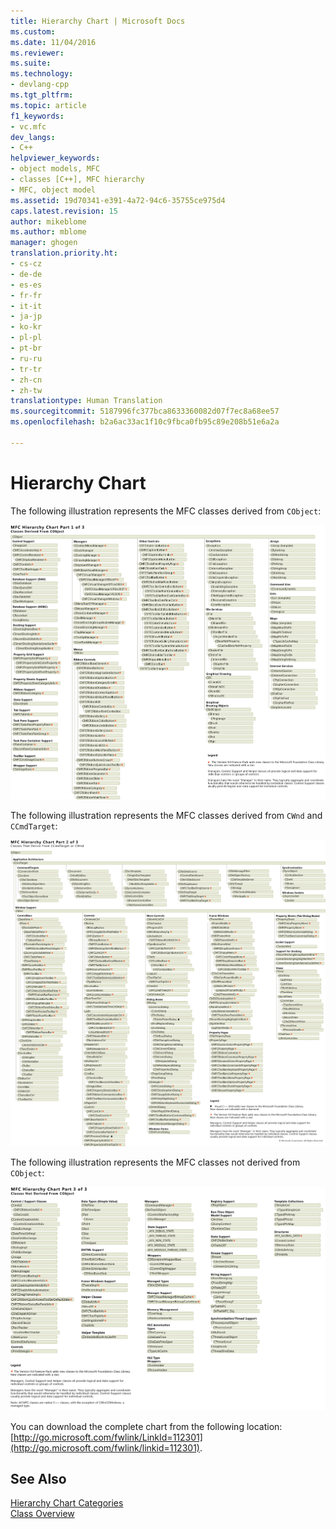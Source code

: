 ```yaml
---
title: Hierarchy Chart | Microsoft Docs
ms.custom: 
ms.date: 11/04/2016
ms.reviewer: 
ms.suite: 
ms.technology:
- devlang-cpp
ms.tgt_pltfrm: 
ms.topic: article
f1_keywords:
- vc.mfc
dev_langs:
- C++
helpviewer_keywords:
- object models, MFC
- classes [C++], MFC hierarchy
- MFC, object model
ms.assetid: 19d70341-e391-4a72-94c6-35755ce975d4
caps.latest.revision: 15
author: mikeblome
ms.author: mblome
manager: ghogen
translation.priority.ht:
- cs-cz
- de-de
- es-es
- fr-fr
- it-it
- ja-jp
- ko-kr
- pl-pl
- pt-br
- ru-ru
- tr-tr
- zh-cn
- zh-tw
translationtype: Human Translation
ms.sourcegitcommit: 5187996fc377bca8633360082d07f7ec8a68ee57
ms.openlocfilehash: b2a6ac33ac1f10c9fbca0fb95c89e208b51e6a2a

---
```

# Hierarchy Chart
The following illustration represents the MFC classes derived from `CObject`:  
  
 ![Classes Derived From CObject](../mfc/media/mfc_heirarchy_chart1of3.png "mfc_heirarchy_chart1of3")  
  
 The following illustration represents the MFC classes derived from `CWnd` and `CCmdTarget`:  
  
 ![Classes Derived From CCmdTarget or CWnd](../mfc/media/mfc_heirarchy_chart2of3.png "mfc_heirarchy_chart2of3")  
  
 The following illustration represents the MFC classes not derived from `CObject`:  
  
 ![Classes Not Derived From CObject](../mfc/media/mfc_heirarchy_chart3of3.png "mfc_heirarchy_chart3of3")  
  
 You can download the complete chart from the following location: [http://go.microsoft.com/fwlink/LinkId=112301](http://go.microsoft.com/fwlink/linkid=112301).  
  
## See Also  
 [Hierarchy Chart Categories](../mfc/hierarchy-chart-categories.md)   
 [Class Overview](../mfc/class-library-overview.md)




<!--HONumber=Jan17_HO2-->


